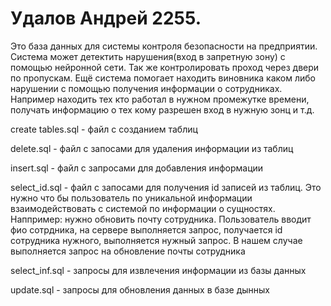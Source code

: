 # Удалов Андрей 2255.
Это база данных для системы контроля безопасности на предприятии. Система может детектить нарушения(вход в запретную зону) с помощью нейронной сети. Так же контролировать проход через двери по пропускам. Ещё система помогает находить виновника каком либо нарушении с помощью получения информации о сотрудниках. Например находить тех кто работал в нужном промежутке времени, получать информацию о тех кому разрешен вход в нужную зонц и т.д.

create tables.sql - файл с созданием таблиц

delete.sql - файл с запосами для удаления информации из таблиц

insert.sql - файл с запросами для добавления информации

select_id.sql - файл с запосами для получения id записей из таблиц. Это нужно что бы пользователь по уникальной информации взаимодействовать с системой по информации о сущностях. Наппример: нужно обновить почту сотрудника. Пользователь вводит фио сотрдника, на сервере выполняется запрос, получается id сотрудника нужного, выполняется нужный запрос. В нашем случае выполняется запрос на обновление почты сотрудника

select_inf.sql - запросы для извлечения информации из базы данных

update.sql - запросы для обновления данных в базе дынных
